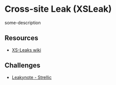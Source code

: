 # Cross-site Leak (XSLeak)

some-description

## Resources

* [XS-Leaks wiki](https://xsleaks.dev/)

## Challenges

* [Leakynote - Strellic](../challenges/corCTF-2023/leakynote.md)